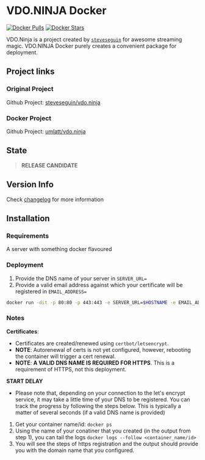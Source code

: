 # VDO.NINJA Docker

[![Docker Pulls](https://img.shields.io/docker/pulls/umlatt/vdo.ninja.svg)](https://hub.docker.com/r/umlatt/vdo.ninja)
[![Docker Stars](https://img.shields.io/docker/stars/umlatt/vdo.ninja.svg)](https://hub.docker.com/r/umlatt/vdo.ninja)

VDO.Ninja is a project created by [`steveseguin`](https://github.com/steveseguin) for awesome streaming magic. 
VDO.NINJA Docker purely creates a convenient package for deployment.
## Project links

### Original Project
Github Project: [steveseguin/vdo.ninja](https://github.com/steveseguin/vdo.ninja)

### Docker Project 
Github Project: [umlatt/vdo.ninja](https://github.com/Umlatt/vdo.ninja)

## State

> **RELEASE CANDIDATE**

## Version Info

Check [changelog](https://github.com/umlatt/vdo.ninja/blob/main/changelog.md) for more information

## Installation
### Requirements

A server with something docker flavoured

### Deployment

1. Provide the DNS name of your server in `SERVER_URL=`
2. Provide a valid email address against which your certificate will be registered in `EMAIL_ADDRESS=`

```bash
docker run -dit -p 80:80 -p 443:443 -e SERVER_URL=$HOSTNAME -e EMAIL_ADDRESS=emailforcert@domain.com umlatt/vdo.ninja
```
### Notes

**Certificates**: 
- Certificates are created/renewed using `certbot/letsencrypt`. 
-  **NOTE**: Autorenewal of certs is not yet configured, however, rebooting the container will trigger a cert renewal.
-  **NOTE**: **A VALID DNS NAME IS REQUIRED FOR HTTPS**. This is a requirement of HTTPS, not this deployment.

**START DELAY**
- Please note that, depending on your connection to the let's encrypt service, it may take a little time of your DNS to be registered. You can track the progress by following the steps below. This is typically a matter of several seconds (if a valid DNS name is provided)
1. Get your container name/id: `docker ps`
2. Using the name of your conatiner that you created (in the output from step 1), you can tail the logs `docker logs --follow <container_name/id>`
3. You will see the steps of https registration and the output should provide you with the domain name that you configured.
